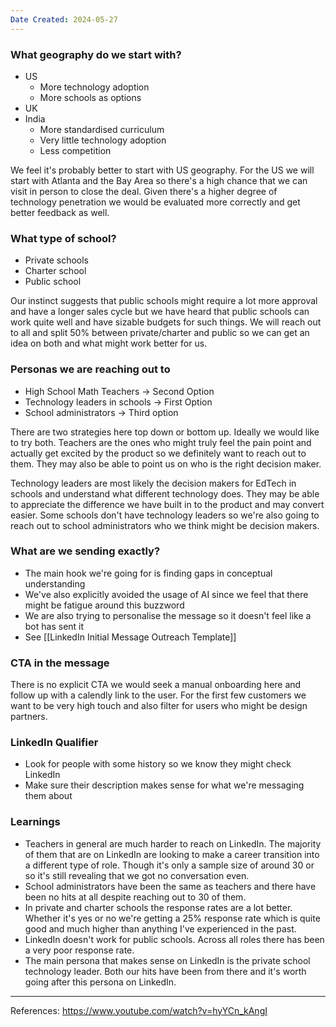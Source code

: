 ```yaml
---
Date Created: 2024-05-27
---
```

### What geography do we start with?

- US
	- More technology adoption
	- More schools as options
- UK
- India
	- More standardised curriculum
	- Very little technology adoption
	- Less competition

We feel it's probably better to start with US geography. For the US we will start with Atlanta and the Bay Area so there's a high chance that we can visit in person to close the deal. Given there's a higher degree of technology penetration we would be evaluated more correctly and get better feedback as well. 

### What type of school?

- Private schools
- Charter school
- Public school

Our instinct suggests that public schools might require a lot more approval and have a longer sales cycle but we have heard that public schools can work quite well and have sizable budgets for such things. We will reach out to all and split 50% between private/charter and public so we can get an idea on both and what might work better for us. 

### Personas we are reaching out to

- High School Math Teachers -> Second Option
- Technology leaders in schools -> First Option
- School administrators -> Third option

There are two strategies here top down or bottom up. Ideally we would like to try both. Teachers are the ones who might truly feel the pain point and actually get excited by the product so we definitely want to reach out to them. They may also be able to point us on who is the right decision maker. 

Technology leaders are most likely the decision makers for EdTech in schools and understand what different technology does. They may be able to appreciate the difference we have built in to the product and may convert easier. Some schools don't have technology leaders so we're also going to reach out to school administrators who we think might be decision makers. 

### What are we sending exactly?

- The main hook we're going for is finding gaps in conceptual understanding 
- We've also explicitly avoided the usage of AI since we feel that there might be fatigue around this buzzword
- We are also trying to personalise the message so it doesn't feel like a bot has sent it
- See [[LinkedIn Initial Message Outreach Template]]

### CTA in the message

There is no explicit CTA we would seek a manual onboarding here and follow up with a calendly link to the user. For the first few customers we want to be very high touch and also filter for users who might be design partners.

### LinkedIn Qualifier

- Look for people with some history so we know they might check LinkedIn
- Make sure their description makes sense for what we're messaging them about

### Learnings

- Teachers in general are much harder to reach on LinkedIn. The majority of them that are on LinkedIn are looking to make a career transition into a different type of role. Though it's only a sample size of around 30 or so it's still revealing that we got no conversation even. 
- School administrators have been the same as teachers and there have been no hits at all despite reaching out to 30 of them.
- In private and charter schools the response rates are a lot better. Whether it's yes or no we're getting a 25% response rate which is quite good and much higher than anything I've experienced in the past. 
- LinkedIn doesn't work for public schools. Across all roles there has been a very poor response rate.
- The main persona that makes sense on LinkedIn is the private school technology leader. Both our hits have been from there and it's worth going after this persona on LinkedIn.


------
References: https://www.youtube.com/watch?v=hyYCn_kAngI
